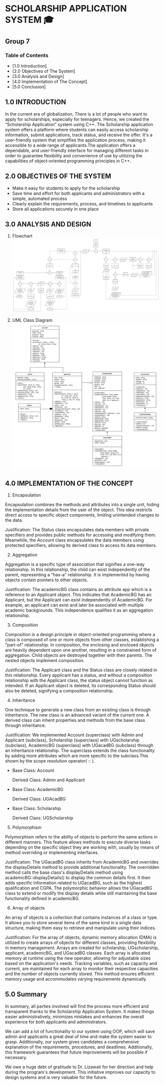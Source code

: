 # SCHOLARSHIP APPLICATION SYSTEM 🎓
## Group 7

### Table of Contents
- [1.0 Introduction]
- [2.0 Objectives of The System]
- [3.0 Analysis and Design]
- [4.0 Implementation of The Concept]
- [5.0 Conclusion]
  
 ## 1.0 INTRODUCTION

In the current era of globalization, There is a lot of people who want to apply for scholarships, especially for teenagers. Hence, we created the “Scholarship Application” system using C++. The Scholarship application system offers a platform where students can easily access scholarship information, submit applications, track status, and receive the offer. It's a user-friendly system that simplifies the application process, making it accessible to a wide range of applicants.The application offers a dependable, and user-friendly interface for managing different tasks in order to guarantee flexibility and convenience of use by utilizing the capabilities of object-oriented programming principles in C++. 

## 2.0 OBJECTIVES OF THE SYSTEM

- Make it easy for students to apply for the scholarship
- Save time and effort for both applicants and administrators with a simple, automated process
- Clearly explain the requirements, process, and timelines to applicants
- Store all applications securely in one place

## 3.0 ANALYSIS AND DESIGN

1. Flowchart
![Flowchart](Images/Final-Flowchart.png)
   
3. UML Class Diagram
![UML Class Diagram](Images/Final-UML-Class-Diagram.png)

## 4.0 IMPLEMENTATION OF THE CONCEPT


1. Encapsulation

Encapsulation combines the methods and attributes into a single unit, hiding the implementation details from the user of the object. This idea restricts direct access to specific object components, limiting unintended changes to the data.

Justification: 
The Status class encapsulates data members with private specifiers and provides public methods for accessing and modifying them. Meanwhile, the Account class encapsulates the data members using protected specifiers, allowing its derived class to access its data members.


2. Aggregation

Aggregation is a specific type of association that signifies a one-way relationship. In this relationship, the child can exist independently of the parent, representing a "has-a" relationship. It is implemented by having objects contain pointers to other objects.

Justification:
The academicBG class contains an attribute app which is a reference to an Applicant object. This indicates that AcademicBG has an Applicant, but the Applicant can exist independently of AcademicBG. For example, an applicant can exist and later be associated with multiple academic backgrounds. This independence qualifies it as an aggregation relationship.


3. Composition

Composition is a design principle in object-oriented programming where a class is composed of one or more objects from other classes, establishing a "part-of" relationship. In composition, the enclosing and enclosed objects are heavily dependent upon one another, resulting in a constrained form of aggregation. Child objects are destroyed together with their parents. The nested objects implement composition.

Justification:
The Applicant class and the Status class are closely related in this relationship. Every applicant has a status, and without a composition relationship with the Applicant class, the status object cannot function as intended. If an Applicant object is deleted, its corresponding Status should also be deleted, signifying a composition relationship.


4. Inheritance

One technique to generate a new class from an existing class is through inheritance. The new class is an advanced variant of the current one. A derived class can inherit properties and methods from the base class through inheritance.

Justification:
We implemented Account (superclass) with Admin and Applicant (subclass), Scholarship (superclass) with UGscholarship (subclass), AcademicBG (superclass) with UGacadBG (subclass) through an inheritance relationship. The superclass extends the class functionality by adding more attributes which are more specific to the subclass.This shown by the scope resolution operator( :: ).

- Base Class: Account

  Derived Class: Admin and Applicant 

- Base Class: AcademicBG

  Derived Class: UGAcadBG 

- Base Class: Scholarship

  Derived Class: UGScholarship
  

5. Polymorphism

Polymorphism refers to the ability of objects to perform the same actions in different manners. This feature allows methods to execute diverse tasks depending on the specific object they are working with, usually by means of method overriding or implementing interfaces.

Justification:
The UGacadBG class inherits from AcademicBG and overrides the displayDetails method to provide additional functionality. The overridden method calls the base class's displayDetails method using academicBG::displayDetails() to display the common details first. It then adds specific information related to UGacadBG, such as the highest qualification and CGPA. The polymorphic behavior allows the UGacadBG class to extend or modify the display details while still maintaining the base functionality defined in academicBG.


6. Array of objects
   
An array of objects is a collection that contains instances of a class or type. It allows you to store several items of the same kind in a single data structure, making them easy to retrieve and manipulate using their indices.

Justification:
For the array of objects, dynamic memory allocation (DMA) is utilized to create arrays of objects for different classes, providing flexibility in memory management. Arrays are created for scholarship, UGscholarship, applicant, academicBG, and UGacadBG classes. Each array is allocated memory at runtime using the new operator, allowing for adjustable sizes based on the application's needs. Tracking variables, such as capacity and current, are maintained for each array to monitor their respective capacities and the number of objects currently stored. This method ensures efficient memory usage and accommodates varying requirements dynamically.


## 5.0 Summary
 
In summary, all parties involved will find the process more efficient and transparent thanks to the Scholarship Application System. It makes things easier administratively, minimizes mistakes and enhances the overall experience for both applicants and administrators.
	
We can add a lot of functionality to our system using OOP, which will save admin and applicants a great deal of time and make the system easier to grasp. Additionally, our system gives candidates a comprehensive explanation of the requirements, procedures, and deadlines. Additionally, this framework guarantees that future improvements will be possible if necessary.

We owe a huge debt of gratitude to Dr. Lizawati for her direction and help during the program's development. This initiative improves our capacity to design systems and is very valuable for the future.
